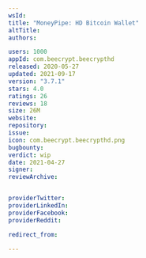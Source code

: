 ```yaml
---
wsId: 
title: "MoneyPipe: HD Bitcoin Wallet"
altTitle: 
authors:

users: 1000
appId: com.beecrypt.beecrypthd
released: 2020-05-27
updated: 2021-09-17
version: "3.7.1"
stars: 4.0
ratings: 26
reviews: 18
size: 26M
website: 
repository: 
issue: 
icon: com.beecrypt.beecrypthd.png
bugbounty: 
verdict: wip
date: 2021-04-27
signer: 
reviewArchive:


providerTwitter: 
providerLinkedIn: 
providerFacebook: 
providerReddit: 

redirect_from:

---
```



